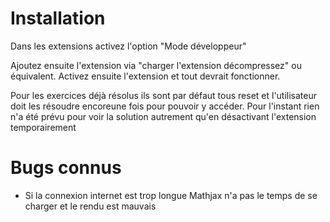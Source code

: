 # Installation

Dans les extensions activez l'option "Mode développeur"

Ajoutez ensuite l'extension via "charger l'extension décompressez" ou équivalent. Activez ensuite l'extension et tout devrait fonctionner.

Pour les exercices déjà résolus ils sont par défaut tous reset et l'utilisateur doit les résoudre encoreune fois pour pouvoir y accéder.
Pour l'instant rien n'a été prévu pour voir la solution autrement qu'en désactivant l'extension temporairement

# Bugs connus
- Si la connexion internet est trop longue Mathjax n'a pas le temps de se charger et le rendu est mauvais